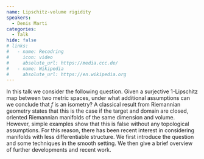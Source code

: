 ```yaml
---
name: Lipschitz-volume rigidity
speakers:
  - Denis Marti
categories:
  - Talk
hide: false
# links:
#   - name: Recodring
#     icon: video
#     absolute_url: https://media.ccc.de/
#   - name: Wikipedia
#     absolute_url: https://en.wikipedia.org
---
```


In this talk we consider the following question. Given a surjective $1$-Lipschitz map between two metric spaces, under what additional assumptions can we conclude that $f$ is an isometry? A classical result from Riemannian geometry states that this is the case if the target and domain are closed, oriented Riemannian manifolds of the same dimension and volume. However, simple examples show that this is false without any topological assumptions. For this reason, there has been recent interest in considering manifolds with less differentiable structure.
We first introduce the question and some techniques in the smooth setting. We then give a brief overview of further developments and recent work.
